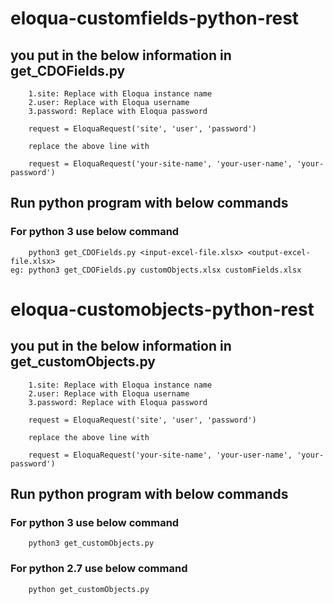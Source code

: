 # eloqua-customfields-python-rest


## you put in the below information in get_CDOFields.py
        1.site: Replace with Eloqua instance name
        2.user: Replace with Eloqua username
        3.password: Replace with Eloqua password
        
        request = EloquaRequest('site', 'user', 'password')
        
        replace the above line with 
        
        request = EloquaRequest('your-site-name', 'your-user-name', 'your-password')
        
        
## Run python program with below commands
        
   ### For python 3 use below command
        
        python3 get_CDOFields.py <input-excel-file.xlsx> <output-excel-file.xlsx>
    eg: python3 get_CDOFields.py customObjects.xlsx customFields.xlsx
        

# eloqua-customobjects-python-rest


## you put in the below information in get_customObjects.py
        1.site: Replace with Eloqua instance name
        2.user: Replace with Eloqua username
        3.password: Replace with Eloqua password
        
        request = EloquaRequest('site', 'user', 'password')
        
        replace the above line with 
        
        request = EloquaRequest('your-site-name', 'your-user-name', 'your-password')
        
        
## Run python program with below commands
        
   ### For python 3 use below command
        
        python3 get_customObjects.py
        
   ### For python 2.7 use below command
        
        python get_customObjects.py

